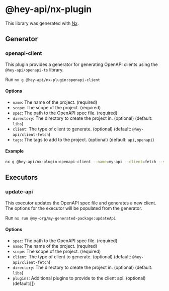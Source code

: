# @hey-api/nx-plugin

This library was generated with [Nx](https://nx.dev).

## Generator

### openapi-client

This plugin provides a generator for generating OpenAPI clients using the `@hey-api/openapi-ts` library.

Run `nx g @hey-api/nx-plugin:openapi-client`

#### Options

- `name`: The name of the project. (required)
- `scope`: The scope of the project. (required)
- `spec`: The path to the OpenAPI spec file. (required)
- `directory`: The directory to create the project in. (optional) (default: `libs`)
- `client`: The type of client to generate. (optional) (default: `@hey-api/client-fetch`)
- `tags`: The tags to add to the project. (optional) (default: `api,openapi`)

#### Example

```bash
nx g @hey-api/nx-plugin:openapi-client --name=my-api --client=fetch --scope=@my-app --directory=libs --spec=./spec.yaml --tags=api,openapi
```

## Executors

### update-api

This executor updates the OpenAPI spec file and generates a new client.
The options for the executor will be populated from the generator.

Run `nx run @my-org/my-generated-package:updateApi`

#### Options

- `spec`: The path to the OpenAPI spec file. (required)
- `name`: The name of the project. (required)
- `scope`: The scope of the project. (required)
- `client`: The type of client to generate. (optional) (default: `@hey-api/client-fetch`)
- `directory`: The directory to create the project in. (optional) (default: `libs`)
- `plugins`: Additional plugins to provide to the client api. (optional) (default:[])
